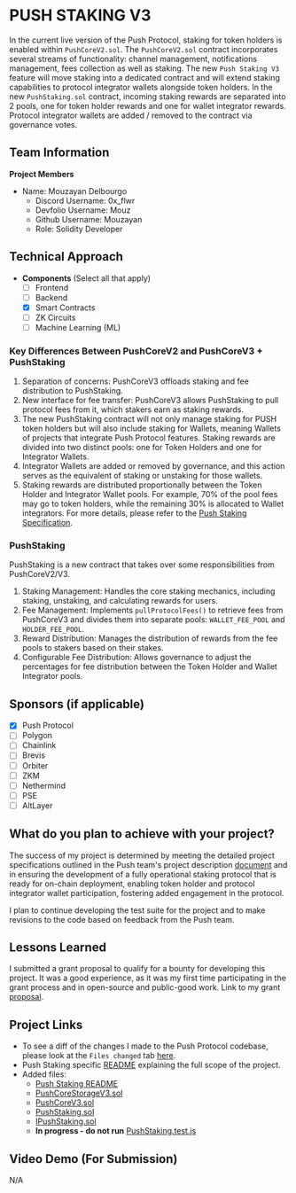 # PUSH STAKING V3

In the current live version of the Push Protocol, staking for token holders is enabled within `PushCoreV2.sol`. The `PushCoreV2.sol` contract incorporates several streams of functionality: channel management, notifications management, fees collection as well as staking.
The new `Push Staking V3` feature will move staking into a dedicated contract and will extend staking capabilities to protocol integrator wallets alongside token holders. In the new `PushStaking.sol` contract, incoming staking rewards are separated into 2 pools, one for token holder rewards and one for wallet integrator rewards. Protocol integrator wallets are added / removed to the contract via governance votes.

## Team Information

**Project Members**

- Name: Mouzayan Delbourgo
  - Discord Username: 0x_flwr
  - Devfolio Username: Mouz
  - Github Username: Mouzayan
  - Role: Solidity Developer

## Technical Approach

- **Components** (Select all that apply)
  - [ ] Frontend
  - [ ] Backend
  - [X] Smart Contracts
  - [ ] ZK Circuits
  - [ ] Machine Learning (ML)

### Key Differences Between PushCoreV2 and PushCoreV3 + PushStaking
1. Separation of concerns: PushCoreV3 offloads staking and fee distribution to PushStaking.
2. New interface for fee transfer: PushCoreV3 allows PushStaking to pull protocol fees from it, which stakers earn as staking rewards.
3. The new PushStaking contract will not only manage staking for PUSH token holders but will also include staking for Wallets, meaning Wallets of projects that integrate Push Protocol features. Staking rewards are divided into two distinct pools: one for Token Holders and one for Integrator Wallets.
4. Integrator Wallets are added or removed by governance, and this action serves as the equivalent of staking or unstaking for those wallets.
5. Staking rewards are distributed proportionally between the Token Holder and Integrator Wallet pools. For example, 70% of the pool fees may go to token holders, while the remaining 30% is allocated to Wallet integrators.
For more details, please refer to the [Push Staking Specification](https://pushprotocol.notion.site/Push-Staking-v3-111188aea7f4806c94edd1d85d2eadbb#111188aea7f48024ba1fd6e26bbbaef5).

### PushStaking
PushStaking is a new contract that takes over some responsibilities from PushCoreV2/V3.
1.	Staking Management: Handles the core staking mechanics, including staking, unstaking, and calculating rewards for users.
2.	Fee Management: Implements `pullProtocolFees()` to retrieve fees from PushCoreV3 and divides them into separate pools: `WALLET_FEE_POOL` and `HOLDER_FEE_POOL`.
3.	Reward Distribution: Manages the distribution of rewards from the fee pools to stakers based on their stakes.
4.	Configurable Fee Distribution: Allows governance to adjust the percentages for fee distribution between the Token Holder and Wallet Integrator pools.

## Sponsors (if applicable)

- [X] Push Protocol
- [ ] Polygon
- [ ] Chainlink
- [ ] Brevis
- [ ] Orbiter
- [ ] ZKM
- [ ] Nethermind
- [ ] PSE
- [ ] AltLayer

## What do you plan to achieve with your project?

The success of my project is determined by meeting the detailed project specifications outlined in the Push team's project description [document](https://pushprotocol.notion.site/Push-Staking-v3-111188aea7f4806c94edd1d85d2eadbb#111188aea7f48024ba1fd6e26bbbaef5) and in ensuring the development of a fully operational staking protocol that is ready for on-chain deployment, enabling token holder and protocol integrator wallet participation, fostering added engagement in the protocol.

I plan to continue developing the test suite for the project and to make revisions to the code based on feedback from the Push team.

## Lessons Learned

I submitted a grant proposal to qualify for a bounty for developing this project. It was a good experience, as it was my first time participating in the grant process and in open-source and public-good work.
Link to my grant
[proposal](https://app.charmverse.io/push-dao/pushstakingv3-5437035867423043).

## Project Links

- To see a diff of the changes I made to the Push Protocol codebase, please look at the `Files changed` tab [here](https://github.com/Mouzayan/push-staking/compare/master...v3-staking).
- Push Staking specific [README](https://github.com/Mouzayan/push-staking/blob/v3-staking/README_V3STAKING.md) explaining the full scope of the project.
- Added files:
   -  [Push Staking README](https://github.com/Mouzayan/push-staking/blob/v3-staking/README_V3STAKING.md)
   -  [PushCoreStorageV3.sol](https://github.com/Mouzayan/push-staking/blob/v3-staking/contracts/PushCore/PushCoreStorageV3.sol)
   -  [PushCoreV3.sol](https://github.com/Mouzayan/push-staking/blob/v3-staking/contracts/PushCore/PushCoreV3.sol)
   -  [PushStaking.sol](https://github.com/Mouzayan/push-staking/blob/v3-staking/contracts/PushStaking/PushStaking.sol)
   -  [IPushStaking.sol](https://github.com/Mouzayan/push-staking/blob/v3-staking/contracts/interfaces/IPushStaking.sol)
   - **In progress - do not run** [PushStaking.test.js](https://github.com/Mouzayan/push-staking/blob/v3-staking/test/v3/PushStaking.test.js)


## Video Demo (For Submission)

N/A